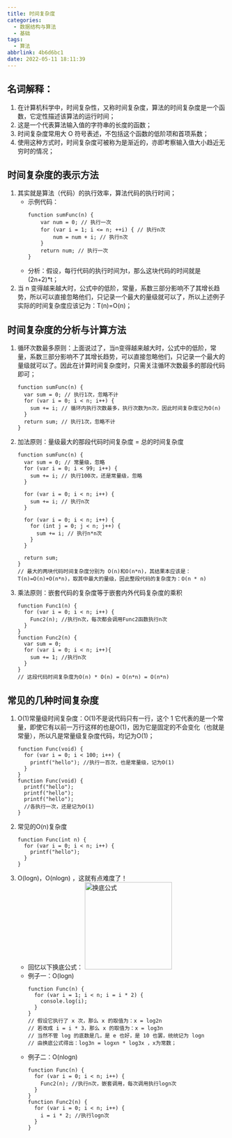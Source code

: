 ```yaml
---
title: 时间复杂度
categories:
  - 数据结构与算法
  - 基础
tags:
  - 算法
abbrlink: 4b6d6bc1
date: 2022-05-11 18:11:39
---
```


## 名词解释：
1. 在计算机科学中，时间复杂性，又称时间复杂度，算法的时间复杂度是一个函数，它定性描述该算法的运行时间；
2. 这是一个代表算法输入值的字符串的长度的函数；
3. 时间复杂度常用大 O 符号表述，不包括这个函数的低阶项和首项系数；
4. 使用这种方式时，时间复杂度可被称为是渐近的，亦即考察输入值大小趋近无穷时的情况；


## 时间复杂度的表示方法
1. 其实就是算法（代码）的执行效率，算法代码的执行时间；
    - 示例代码：
      ```JS
      function sumFunc(n) {
          var num = 0; // 执行一次
          for (var i = 1; i <= n; ++i) { // 执行n次
              num = num + i; // 执行n次
          }
          return num; // 执行一次
      }
      ```
    - 分析：假设，每行代码的执行时间为t，那么这块代码的时间就是(2n+2)*t；
2. 当 n 变得越来越大时，公式中的低阶，常量，系数三部分影响不了其增长趋势，所以可以直接忽略他们，只记录一个最大的量级就可以了，所以上述例子实际的时间复杂度应该记为：T(n)=O(n)；


## 时间复杂度的分析与计算方法
1. 循环次数最多原则：上面说过了，当n变得越来越大时，公式中的低阶，常量，系数三部分影响不了其增长趋势，可以直接忽略他们，只记录一个最大的量级就可以了。因此在计算时间复杂度时，只需关注循环次数最多的那段代码即可；
    ```JS
    function sumFunc(n) {
      var sum = 0; // 执行1次，忽略不计
      for (var i = 0; i < n; i++) {
        sum += i; // 循环内执行次数最多，执行次数为n次，因此时间复杂度记为O(n)
      }
      return sum; // 执行1次，忽略不计
    }
    ```
2. 加法原则：量级最大的那段代码时间复杂度 = 总的时间复杂度
    ```JS
    function sumFunc(n) {
      var sum = 0; // 常量级，忽略
      for (var i = 0; i < 99; i++) {
        sum += i; // 执行100次，还是常量级，忽略
      }

      for (var i = 0; i < n; i++) {
        sum += i; // 执行n次
      }

      for (var i = 0; i < n; i++) {
        for (int j = 0; j < n; j++) {
          sum += i; // 执行n*n次
        }
      }

      return sum;
    }
    // 最大的两块代码时间复杂度分别为 O(n)和O(n*n)，其结果本应该是：T(n)=O(n)+O(n*n)，取其中最大的量级，因此整段代码的复杂度为：O(n * n)
    ```
3. 乘法原则：嵌套代码的复杂度等于嵌套内外代码复杂度的乘积
    ```JS
    function Func1(n) {
      for (var i = 0; i < n; i++) {
        Func2(n); //执行n次，每次都会调用Func2函数执行n次
      }
    }
    function Func2(n) {
      var sum = 0;
      for (var i = 0; i < n; i++){
        sum += 1; //执行n次
      }
    }
    // 这段代码时间复杂度为O(n) * O(n) = O(n*n) = O(n*n)
    ```


## 常见的几种时间复杂度
1. O(1)常量级时间复杂度：O(1)不是说代码只有一行，这个 1 它代表的是一个常量，即使它有以前一万行这样的也是O(1)，因为它是固定的不会变化（也就是常量），所以凡是常量级复杂度代码，均记为O(1)；
    ```JS
    function Func(void) {
      for (var i = 0; i < 100; i++) {
        printf("hello"); //执行一百次，也是常量级，记为O(1)
      }
    }
    function Func(void) {
      printf("hello");
      printf("hello");
      printf("hello");
      //各执行一次，还是记为O(1)
    }
    ```
2. 常见的O(n)复杂度
    ```JS
    function Func(int n) {
      for (var i = 0; i < n; i++) {
        printf("hello");
      }
    }
    ```
3. O(logn)，O(nlogn) ，这就有点难度了！
    - 回忆以下换底公式：
      <img src="换底公式.jpg" width="200px" height="auto" class="lazy-load" title="换底公式"/>
    - 例子一：O(logn)
      ```JS
      function Func(n) {
        for (var i = 1; i < n; i = i * 2) {
          console.log(i);
        }
      }
      // 假设它执行了 x 次，那么 x 的取值为：x = log2n 
      // 若改成 i = i * 3，那么 x 的取值为：x = log3n 
      // 当然不管 log 的底数是几，是 e 也好，是 10 也罢，统统记为 logn
      // 由换底公式得出：log3n = logxn * log3x ，x为常数；
      ```
    - 例子二：O(nlogn)
      ```JS
      function Func(n) {
        for (var i = 0; i < n; i++) {
          Func2(n); //执行n次，嵌套调用，每次调用执行logn次
        }
      }
      function Func2(n) {
        for (var i = 0; i < n; i++) {
          i = i * 2; //执行logn次
        }
      }
      ```
